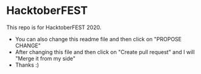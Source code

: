 # HacktoberFEST
This repo is for HacktoberFEST 2020.
* You can also change this readme file and then click on "PROPOSE CHANGE" 
* After changing this file and then click on "Create pull request" and I will "Merge it from my side"
* Thanks :)
